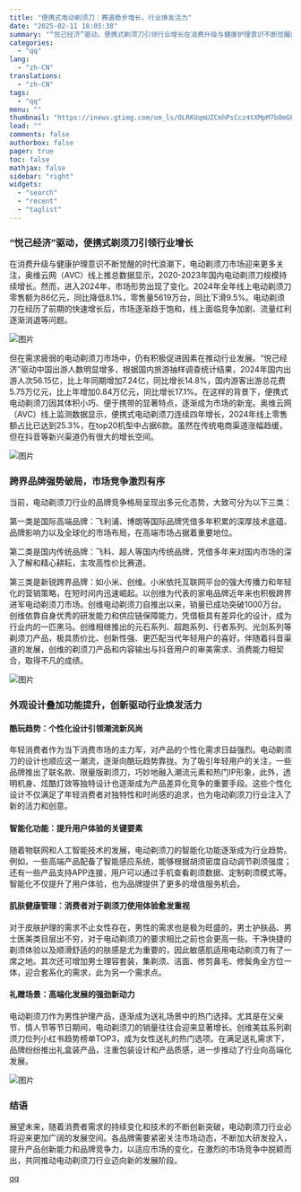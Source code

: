 ```yaml
---
title: "便携式电动剃须刀：赛道稳步增长，行业焕发活力"
date: "2025-02-11 18:05:38"
summary: "“悦己经济”驱动，便携式剃须刀引领行业增长在消费升级与健康护理意识不断觉醒的时代浪潮下，电动剃须刀市..."
categories:
  - "qq"
lang:
  - "zh-CN"
translations:
  - "zh-CN"
tags:
  - "qq"
menu: ""
thumbnail: "https://inews.gtimg.com/om_ls/OLRKUqmUZCmhPsCcz4tXMpM7b0mGPoGnwwDjDgt_NTKRwAA_640360/0"
lead: ""
comments: false
authorbox: false
pager: true
toc: false
mathjax: false
sidebar: "right"
widgets:
  - "search"
  - "recent"
  - "taglist"
---
```


### “悦己经济”驱动，便携式剃须刀引领行业增长

在消费升级与健康护理意识不断觉醒的时代浪潮下，电动剃须刀市场迎来更多关注，奥维云网（AVC）线上推总数据显示，2020-2023年国内电动剃须刀规模持续增长。然而，进入2024年，市场形势出现了变化。2024年全年线上电动剃须刀零售额为86亿元，同比降低8.1%，零售量5619万台，同比下滑9.5%。电动剃须刀在经历了前期的快速增长后，市场逐渐趋于饱和，线上面临竞争加剧、流量红利逐渐消退等问题。

![图片](https://inews.gtimg.com/om_bt/Ov7p9ph8Y_VruUWcjaoaVRxJbejAv6Ygl8M9qiDT2eK2kAA/641)

但在需求疲弱的电动剃须刀市场中，仍有积极促进因素在推动行业发展。“悦己经济”驱动中国出游人数明显增多，根据国内旅游抽样调查统计结果，2024年国内出游人次56.15亿，比上年同期增加7.24亿，同比增长14.8%，国内游客出游总花费5.75万亿元，比上年增加0.84万亿元，同比增长17.1%。在这样的背景下，便携式电动剃须刀因其体积小巧、便于携带的显著特点，逐渐成为市场的新宠。奥维云网（AVC）线上监测数据显示，便携式电动剃须刀连续四年增长，2024年线上零售额占比已达到25.3%，在top20机型中占据6款。虽然在传统电商渠道涨幅趋缓，但在抖音等新兴渠道仍有很大的增长空间。

![图片](https://inews.gtimg.com/om_bt/O9jvfx0CAGai-DtDmiU9IewWOO4QjCPfgnLZldUfdIMukAA/641)

### 跨界品牌强势破局，市场竞争激烈有序

当前，电动剃须刀行业的品牌竞争格局呈现出多元化态势，大致可分为以下三类：

第一类是国际高端品牌：飞利浦、博朗等国际品牌凭借多年积累的深厚技术底蕴、品牌影响力以及全球化的市场布局，在高端市场占据着重要地位。

第二类是国内传统品牌：飞科、超人等国内传统品牌，凭借多年来对国内市场的深入了解和精心耕耘，主攻高性价比赛道。

第三类是新锐跨界品牌：如小米、创维。小米依托互联网平台的强大传播力和年轻化的营销策略，在短时间内迅速崛起。以创维为代表的家电品牌近年来也积极跨界进军电动剃须刀市场。创维电动剃须刀自推出以来，销量已成功突破1000万台。创维依靠自身优秀的研发能力和供应链保障能力，凭借极具有差异化的设计，成为行业内的一匹黑马。创维相继推出的元石系列、超跑系列、行者系列、光剑系列等剃须刀产品，极具质价比、创新性强、更匹配当代年轻用户的喜好。伴随着抖音渠道的发展，创维的剃须刀产品和内容输出与抖音用户的审美需求、消费能力相契合，取得不凡的成绩。

![图片](https://inews.gtimg.com/om_bt/O3NqCw1eEZLXk1XWBwvm109m_CmWvarYrM2LOIiZ1jb2YAA/641)

### 外观设计叠加功能提升，创新驱动行业焕发活力

#### 酷玩趋势：个性化设计引领潮流新风尚

年轻消费者作为当下消费市场的主力军，对产品的个性化需求日益强烈。电动剃须刀的设计也顺应这一潮流，逐渐向酷玩趋势靠拢。为了吸引年轻用户的关注，一些品牌推出了联名款、限量版剃须刀，巧妙地融入潮流元素和热门IP形象，此外，透明机身、炫酷灯效等独特设计也逐渐成为产品差异化竞争的重要手段。这些个性化设计不仅满足了年轻消费者对独特性和时尚感的追求，也为电动剃须刀行业注入了新的活力和创意。

#### 智能化功能：提升用户体验的关键要素

随着物联网和人工智能技术的发展，电动剃须刀的智能化功能逐渐成为行业趋势。例如，一些高端产品配备了智能感应系统，能够根据胡须密度自动调节剃须强度；还有一些产品支持APP连接，用户可以通过手机查看剃须数据、定制剃须模式等。智能化不仅提升了用户体验，也为品牌提供了更多的增值服务机会。

#### 肌肤健康管理：消费者对于剃须刀使用体验愈发重视

对于皮肤护理的需求不止女性存在，男性的需求也是极为旺盛的，男士护肤品、男士医美类目层出不穷，对于电动剃须刀的要求相比之前也会更高一些。干净快捷的剃须体验以及顺滑舒适的的肤感是尤为重要的，因此敏感肌适用电动剃须刀有了一席之地。其次还可增加男士理容套装，集剃须、洁面、修剪鼻毛、修鬓角全方位一体，迎合套系化的需求，此为另一个需求点。

#### 礼赠场景：高端化发展的强劲新动力

电动剃须刀作为男性护理产品，逐渐成为送礼场景中的热门选择。尤其是在父亲节、情人节等节日期间，电动剃须刀的销量往往会迎来显著增长。创维美兹系列剃须刀位列小红书趋势榜单TOP3，成为女性送礼的热门选项。在满足送礼需求下，品牌纷纷推出礼盒装产品，注重包装设计和产品质感，进一步推动了行业向高端化发展。

![图片](https://inews.gtimg.com/om_bt/OJnxoB_dlQdL9TYBFjwpydVtYlo4hcihZNpjBNLdFAil0AA/641)

### 结语

展望未来，随着消费者需求的持续变化和技术的不断创新突破，电动剃须刀行业必将迎来更加广阔的发展空间。各品牌需要紧密关注市场动态，不断加大研发投入，提升产品创新能力和品牌竞争力，以适应市场的变化，在激烈的市场竞争中脱颖而出，共同推动电动剃须刀行业迈向新的发展阶段。

[qq](https://new.qq.com/rain/a/20250211A075IV00)
